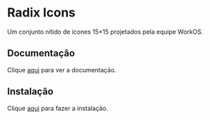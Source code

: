 # Radix Icons

Um conjunto nítido de ícones 15×15 projetados pela equipe WorkOS.

## Documentação

Clique [aqui](https://github.com/radix-ui/icons) para ver a documentação.

## Instalação

Clique [aqui](https://www.npmjs.com/package/@radix-ui/react-icons) para fazer a instalação.
